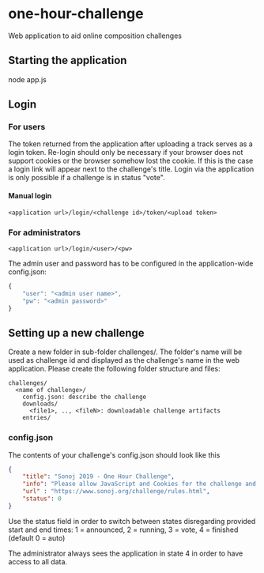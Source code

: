 # one-hour-challenge
Web application to aid online composition challenges

## Starting the application

node app.js

## Login

### For users

The token returned from the application after uploading a track serves as a login token. Re-login should only be necessary if your browser does not support cookies or the browser somehow lost the cookie. If this is the case a login link will appear next to the challenge's title. Login via the application is only possible if a challenge is in status "vote".

#### Manual login

`<application url>/login/<challenge id>/token/<upload token>`

### For administrators

`<application url>/login/<user>/<pw>`

The admin user and password has to be configured in the application-wide config.json:

```javascript
{
	"user": "<admin user name>",
	"pw": "<admin password>"
}
```

## Setting up a new challenge

Create a new folder in sub-folder challenges/. The folder's name will be used as challenge id and displayed as the challenge's name in the web application. Please create the following folder structure and files:

```
challenges/
  <name of challenge>/
    config.json: describe the challenge
    downloads/
      <file1>, .., <fileN>: downloadable challenge artifacts
    entries/
```

### config.json

The contents of your challenge's config.json should look like this

```json
{
    "title": "Sonoj 2019 - One Hour Challenge",
    "info": "Please allow JavaScript and Cookies for the challenge and uploads to work smoothly. Rules can be found here:",
    "url" : "https://www.sonoj.org/challenge/rules.html",
    "status": 0
}
```

Use the status field  in order to switch between states disregarding provided start and end times:
1 = announced, 2 = running, 3 = vote, 4 = finished (default 0 = auto)

The administrator always sees the application in state 4 in order to have access to all data.
